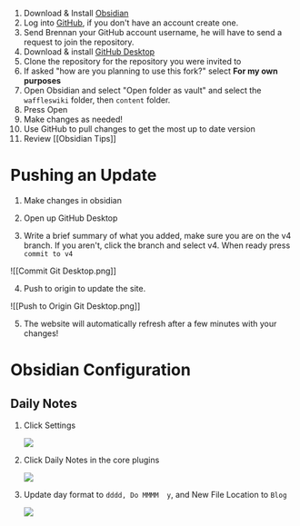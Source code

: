1. Download & Install [Obsidian](https://obsidian.md/download)
2. Log into [GitHub](https://github.com/), if you don't have an account create one.
3. Send Brennan your GitHub account username, he will have to send a request to join the repository.
4. Download & install [GitHub Desktop](https://desktop.github.com/)
5. Clone the repository for the repository you were invited to
6. If asked "how are you planning to use this fork?" select **For my own purposes**
7. Open Obsidian and select "Open folder as vault" and select the `waffleswiki` folder, then `content` folder. 
8. Press Open
9. Make changes as needed!
10. Use GitHub to pull changes to get the most up to date version
11. Review [[Obsidian Tips]]

# Pushing an Update

1. Make changes in obsidian
2. Open up GitHub Desktop
   
3. Write a brief summary of what you added, make sure you are on the v4 branch. If you aren't, click the branch and select v4. When ready press `commit to v4`

 ![[Commit Git Desktop.png]] 
   
4. Push to origin to update the site.
 
  
 ![[Push to Origin Git Desktop.png]]
 
 
5. The website will automatically refresh after a few minutes with your changes!
# Obsidian Configuration

## Daily Notes

1. Click Settings
   
   ![](https://i.imgur.com/jXYCJbP.png)
2. Click Daily Notes in the core plugins
   
   ![](https://i.imgur.com/aH9NcQd.png)
3. Update day format to `dddd, Do MMMM  y`, and New File Location to `Blog`
   
   ![](https://i.imgur.com/DSOJilt.png)
